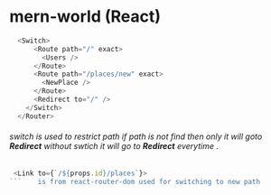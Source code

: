 # mern-world (React)
```javascript
  <Switch>
      <Route path="/" exact>
        <Users />
      </Route>
      <Route path="/places/new" exact>
        <NewPlace />
      </Route>
      <Redirect to="/" />
    </Switch>
  </Router>
```
###### switch is used to restrict path if path is not find then only it will goto  **Redirect**  without swtich it will go to **Redirect** everytime .

```javascript
 <Link to={`/${props.id}/places`}>
```    is from react-router-dom used for switching to new path